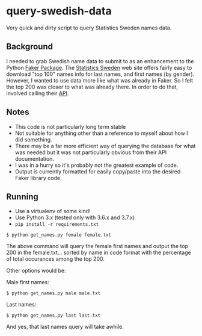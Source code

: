 # query-swedish-data
Very quick and dirty script to query Statistics Sweden names data.

## Background

I needed to grab Swedish name data to submit to as an enhancement to the Python [Faker Package](https://github.com/joke2k/faker). The [Statistics Sweden](https://www.scb.se/en/) web site offers fairly easy to download "top 100" names info for last names, and first names (by gender). However, I wanted to use data more like what was already in Faker. So I felt the top 200 was closer to what was already there. In order to do that, involved calling their [API](https://www.scb.se/en/About-us/open-data-api/api-for-the-statistical-database/).

## Notes

* This code is not particularly long term stable
* Not suitable for anything other than a reference to myself about how I did something.
* There may be a far more efficient way of querying the database for what was needed but it was not particularly obvious from their API documentation.
* I was in a hurry so it's probably not the greatest example of code.
* Output is currently formatted for easily copy/paste into the desired Faker library code.

## Running

* Use a virtualenv of some kind!
* Use Python 3.x (tested only with 3.6.x and 3.7.x)
* `pip install -r requirements.txt`

```
$ python get_names.py female female.txt
```

The above command will query the female first names and output the top 200 in the female.txt... sorted by name in code format with the percentage of total occurances among the top 200.

Other options would be:

Male first names:

```
$ python get_names.py male male.txt
```

Last names:

```
$ python get_names.py last last.txt
```

And yes, that last names query will take awhile.
